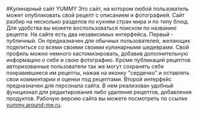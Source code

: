 #Кулинарный сайт YUMMY
Это сайт, на котором любой пользователь может опубликовать свой рецепт с описанием и фотографией. Сайт разбир на несколько разделов по кухням стран мира и по типу блюд. Для удобства вы можете воспользоваться поиском по названию рецепта.
На сайте есть два независимых интерфейса. Первый - публичный. Он предназначен для обычных пользователей, желающих поделиться со всеми своими своими кулинарными шедеврами. Свой профиль можно немного кастомизировать, добавив дополнительную информацию о себе и свою фотографию. Кроме публикаций рецептов авторизованные пользователи так же могут сохранять себе понравившиеся им рецепты, нажав на иконку "сердечко" и оставлять свои комментарии и оценки под рецептами. 
Второй интерфейс предназначен для персонала сайта. В нем реализован удобный функционал для редактирования либо удаления рецептов, добавления продуктов.
Рабочую версию сайта вы можете посмотреть по ссылке [yummy.around-me.ru](http://yummy.around-me.ru/).
